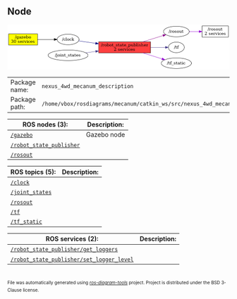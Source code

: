 <!--
File was automatically generated using 'ros-diagram-tools' project.
Project is distributed under the BSD 3-Clause license.
-->

## Node

[![/robot_state_publisher](n__robot_state_publisher.png "/robot_state_publisher")](n__robot_state_publisher.png)

|     |     |
| --- | --- |
| Package name: | `nexus_4wd_mecanum_description` |
| Package path: | `/home/vbox/rosdiagrams/mecanum/catkin_ws/src/nexus_4wd_mecanum_description` |

| ROS nodes (3): | Description: |
| -------------- | ------------ |
| [`/gazebo`](n__gazebo.md) | Gazebo node |
| [`/robot_state_publisher`](n__robot_state_publisher.md) |  |
| [`/rosout`](n__rosout.md) |  |

| ROS topics (5): | Description: |
| --------------- | ------------ |
| [`/clock`](t__clock.md) |  |
| [`/joint_states`](t__joint_states.md) |  |
| [`/rosout`](t__rosout.md) |  |
| [`/tf`](t__tf.md) |  |
| [`/tf_static`](t__tf_static.md) |  |

| ROS services (2): | Description: |
| ----------------- | ------------ |
| [`/robot_state_publisher/get_loggers`](s__robot_state_publisher_get_loggers.md) |  |
| [`/robot_state_publisher/set_logger_level`](s__robot_state_publisher_set_logger_level.md) |  |


</br>
<font size="1">
File was automatically generated using <a href="https://github.com/anetczuk/ros-diagram-tools"><i>ros-diagram-tools</i></a> project.
Project is distributed under the BSD 3-Clause license.
</font>
